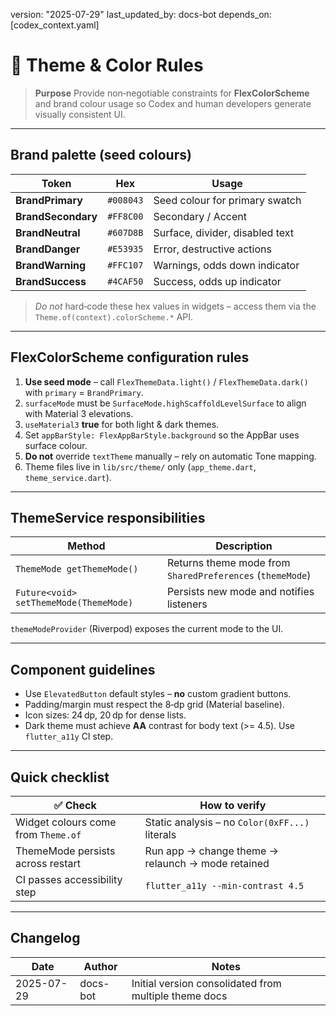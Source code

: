 version: "2025-07-29"
last\_updated\_by: docs-bot
depends\_on: \[codex\_context.yaml]

# 🎨 Theme & Color Rules

> **Purpose**
> Provide non‑negotiable constraints for **FlexColorScheme** and brand colour usage so Codex and human developers generate visually consistent UI.

---

## Brand palette (seed colours)

| Token              | Hex       | Usage                           |
| ------------------ | --------- | ------------------------------- |
| **BrandPrimary**   | `#008043` | Seed colour for primary swatch  |
| **BrandSecondary** | `#FF8C00` | Secondary / Accent              |
| **BrandNeutral**   | `#607D8B` | Surface, divider, disabled text |
| **BrandDanger**    | `#E53935` | Error, destructive actions      |
| **BrandWarning**   | `#FFC107` | Warnings, odds down indicator   |
| **BrandSuccess**   | `#4CAF50` | Success, odds up indicator      |

> *Do not* hard‑code these hex values in widgets – access them via the `Theme.of(context).colorScheme.*` API.

---

## FlexColorScheme configuration rules

1. **Use seed mode** – call `FlexThemeData.light()` / `FlexThemeData.dark()` with `primary` = `BrandPrimary`.
2. `surfaceMode` must be `SurfaceMode.highScaffoldLevelSurface` to align with Material 3 elevations.
3. `useMaterial3` **true** for both light & dark themes.
4. Set `appBarStyle: FlexAppBarStyle.background` so the AppBar uses surface colour.
5. **Do not** override `textTheme` manually – rely on automatic Tone mapping.
6. Theme files live in `lib/src/theme/` only (`app_theme.dart`, `theme_service.dart`).

---

## ThemeService responsibilities

| Method                                 | Description                                               |
| -------------------------------------- | --------------------------------------------------------- |
| `ThemeMode getThemeMode()`             | Returns theme mode from `SharedPreferences` (`themeMode`) |
| `Future<void> setThemeMode(ThemeMode)` | Persists new mode and notifies listeners                  |

`themeModeProvider` (Riverpod) exposes the current mode to the UI.

---

## Component guidelines

* Use `ElevatedButton` default styles – **no** custom gradient buttons.
* Padding/margin must respect the 8‑dp grid (Material baseline).
* Icon sizes: 24 dp, 20 dp for dense lists.
* Dark theme must achieve **AA** contrast for body text (>= 4.5). Use `flutter_a11y` CI step.

---

## Quick checklist

| ✅ Check                             | How to verify                                     |
| ----------------------------------- | ------------------------------------------------- |
| Widget colours come from `Theme.of` | Static analysis – no `Color(0xFF...)` literals    |
| ThemeMode persists across restart   | Run app → change theme → relaunch → mode retained |
| CI passes accessibility step        | `flutter_a11y --min-contrast 4.5`                 |

---

## Changelog

| Date       | Author   | Notes                                                 |
| ---------- | -------- | ----------------------------------------------------- |
| 2025-07-29 | docs-bot | Initial version consolidated from multiple theme docs |
